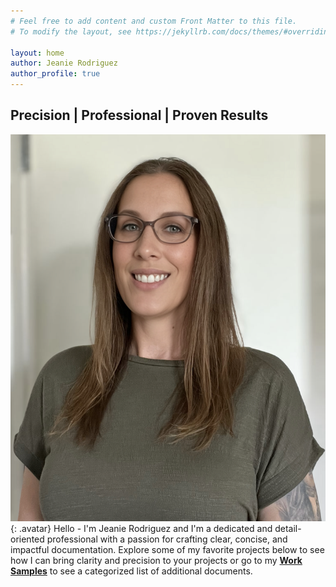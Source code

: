 ```yaml
---
# Feel free to add content and custom Front Matter to this file.
# To modify the layout, see https://jekyllrb.com/docs/themes/#overriding-theme-defaults

layout: home
author: Jeanie Rodriguez
author_profile: true
---
```


## Precision | Professional | Proven Results
![jeanie rodriguez](/assets/css/images/jeanie.png){: .avatar}
Hello - I'm Jeanie Rodriguez and I'm a dedicated and detail-oriented professional with a passion for crafting clear, concise, and impactful documentation. Explore some of my favorite projects below to see how I can bring clarity and precision to your projects or go to my **[Work Samples](/worksamples)** to see a categorized list of additional documents.
